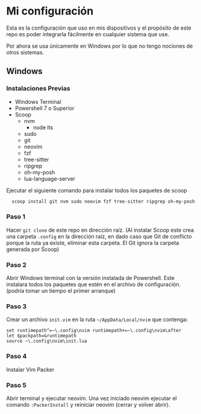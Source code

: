 # Mi configuración

Esta es la configuración que uso en mis dispositivos y el propósito de este repo es poder integrarla fácilmente en cualquier sistema que use.

Por ahora se usa únicamente en Windows por lo que no tengo nociones de otros sistemas.

## Windows

### Instalaciones Previas

- Windows Terminal
- Powershell 7 o Superior
- Scoop
  - nvm
    - node lts
  - sudo
  - git
  - neovim
  - fzf
  - tree-sitter
  - ripgrep
  - oh-my-posh
  - lua-language-server

Ejecutar el siguiente comando para instalar todos los paquetes de scoop

```Powershell
  scoop install git nvm sudo neovim fzf tree-sitter ripgrep oh-my-posh lua-language-server gcc
```

### Paso 1

Hacer `git clone` de este repo en dirección raíz. (Al instalar Scoop este crea una carpeta `.config` en la dirección raíz, en dado caso que Git de conflicto porque la ruta ya existe, eliminar esta carpeta. El Git ignora la carpeta generada por Scoop)

### Paso 2

Abrir Windows terminal con la versión instalada de Powershell. Este instalara todos los paquetes que estén en el archivo de configuración. (podría tomar un tiempo el primer arranque)

### Paso 3

Crear un archivo `init.vim` en la ruta `~/AppData/Local/nvim` que contenga:

```vim
set runtimepath^=~\.config\nvim runtimepath+=~\.config\nvim\after
let $packpath=&runtimepath
source ~\.config\nvim\init.lua
```

### Paso 4

Instalar Vim Packer

### Paso 5

Abrir terminal y ejecutar neovim. Una vez iniciado neovim ejecutar el comando `:PackerInstall` y reiniciar neovim (cerrar y volver abrir).

